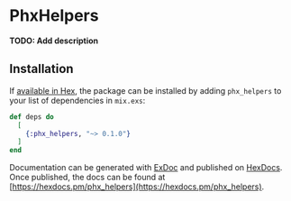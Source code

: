 # PhxHelpers

**TODO: Add description**

## Installation

If [available in Hex](https://hex.pm/docs/publish), the package can be installed
by adding `phx_helpers` to your list of dependencies in `mix.exs`:

```elixir
def deps do
  [
    {:phx_helpers, "~> 0.1.0"}
  ]
end
```

Documentation can be generated with [ExDoc](https://github.com/elixir-lang/ex_doc)
and published on [HexDocs](https://hexdocs.pm). Once published, the docs can
be found at [https://hexdocs.pm/phx_helpers](https://hexdocs.pm/phx_helpers).

